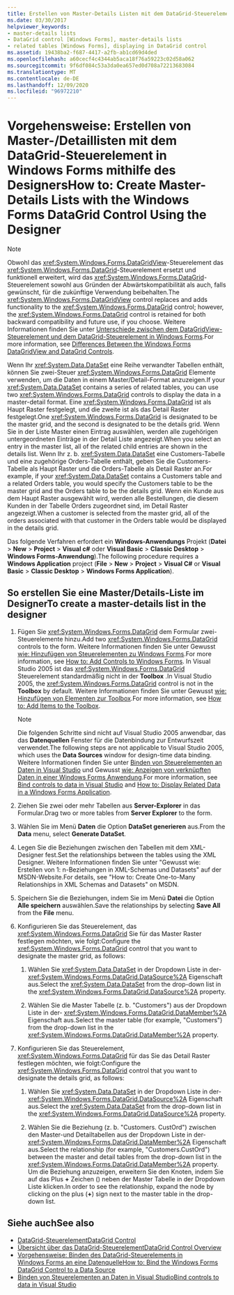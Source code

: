 ```yaml
---
title: Erstellen von Master-Details Listen mit dem DataGrid-Steuerelement mithilfe des Designers
ms.date: 03/30/2017
helpviewer_keywords:
- master-details lists
- DataGrid control [Windows Forms], master-details lists
- related tables [Windows Forms], displaying in DataGrid control
ms.assetid: 19438ba2-f687-4417-a2fb-ab1cd69d4ded
ms.openlocfilehash: a60cecf4c4344ab5aca18f76a59223c02d58a062
ms.sourcegitcommit: 9f6df084c53a3da0ea657ed0d708a72213683084
ms.translationtype: MT
ms.contentlocale: de-DE
ms.lasthandoff: 12/09/2020
ms.locfileid: "96972210"
---
```

# <a name="how-to-create-master-details-lists-with-the-windows-forms-datagrid-control-using-the-designer"></a><span data-ttu-id="929aa-102">Vorgehensweise: Erstellen von Master-/Detaillisten mit dem DataGrid-Steuerelement in Windows Forms mithilfe des Designers</span><span class="sxs-lookup"><span data-stu-id="929aa-102">How to: Create Master-Details Lists with the Windows Forms DataGrid Control Using the Designer</span></span>

> [!NOTE]
> <span data-ttu-id="929aa-103">Obwohl das <xref:System.Windows.Forms.DataGridView>-Steuerelement das <xref:System.Windows.Forms.DataGrid>-Steuerelement ersetzt und funktionell erweitert, wird das <xref:System.Windows.Forms.DataGrid>-Steuerelement sowohl aus Gründen der Abwärtskompatibilität als auch, falls gewünscht, für die zukünftige Verwendung beibehalten.</span><span class="sxs-lookup"><span data-stu-id="929aa-103">The <xref:System.Windows.Forms.DataGridView> control replaces and adds functionality to the <xref:System.Windows.Forms.DataGrid> control; however, the <xref:System.Windows.Forms.DataGrid> control is retained for both backward compatibility and future use, if you choose.</span></span> <span data-ttu-id="929aa-104">Weitere Informationen finden Sie unter [Unterschiede zwischen dem DataGridView-Steuerelement und dem DataGrid-Steuerelement in Windows Forms](differences-between-the-windows-forms-datagridview-and-datagrid-controls.md).</span><span class="sxs-lookup"><span data-stu-id="929aa-104">For more information, see [Differences Between the Windows Forms DataGridView and DataGrid Controls](differences-between-the-windows-forms-datagridview-and-datagrid-controls.md).</span></span>

 <span data-ttu-id="929aa-105">Wenn Ihr <xref:System.Data.DataSet> eine Reihe verwandter Tabellen enthält, können Sie zwei-Steuer <xref:System.Windows.Forms.DataGrid> Elemente verwenden, um die Daten in einem Master/Detail-Format anzuzeigen.</span><span class="sxs-lookup"><span data-stu-id="929aa-105">If your <xref:System.Data.DataSet> contains a series of related tables, you can use two <xref:System.Windows.Forms.DataGrid> controls to display the data in a master-detail format.</span></span> <span data-ttu-id="929aa-106">Eine <xref:System.Windows.Forms.DataGrid> ist als Haupt Raster festgelegt, und die zweite ist als das Detail Raster festgelegt.</span><span class="sxs-lookup"><span data-stu-id="929aa-106">One <xref:System.Windows.Forms.DataGrid> is designated to be the master grid, and the second is designated to be the details grid.</span></span> <span data-ttu-id="929aa-107">Wenn Sie in der Liste Master einen Eintrag auswählen, werden alle zugehörigen untergeordneten Einträge in der Detail Liste angezeigt.</span><span class="sxs-lookup"><span data-stu-id="929aa-107">When you select an entry in the master list, all of the related child entries are shown in the details list.</span></span> <span data-ttu-id="929aa-108">Wenn Ihr z. b. <xref:System.Data.DataSet> eine Customers-Tabelle und eine zugehörige Orders-Tabelle enthält, geben Sie die Customers-Tabelle als Haupt Raster und die Orders-Tabelle als Detail Raster an.</span><span class="sxs-lookup"><span data-stu-id="929aa-108">For example, if your <xref:System.Data.DataSet> contains a Customers table and a related Orders table, you would specify the Customers table to be the master grid and the Orders table to be the details grid.</span></span> <span data-ttu-id="929aa-109">Wenn ein Kunde aus dem Haupt Raster ausgewählt wird, werden alle Bestellungen, die diesem Kunden in der Tabelle Orders zugeordnet sind, im Detail Raster angezeigt.</span><span class="sxs-lookup"><span data-stu-id="929aa-109">When a customer is selected from the master grid, all of the orders associated with that customer in the Orders table would be displayed in the details grid.</span></span>

 <span data-ttu-id="929aa-110">Das folgende Verfahren erfordert ein **Windows-Anwendungs** Projekt (**Datei**  >  **New**  >  **Project**  >  **Visual c#** oder **Visual Basic**  >  **Classic Desktop**  >  **Windows Forms-Anwendung**).</span><span class="sxs-lookup"><span data-stu-id="929aa-110">The following procedure requires a **Windows Application** project (**File** > **New** > **Project** > **Visual C#** or **Visual Basic** > **Classic Desktop** > **Windows Forms Application**).</span></span>

## <a name="to-create-a-master-details-list-in-the-designer"></a><span data-ttu-id="929aa-111">So erstellen Sie eine Master/Details-Liste im Designer</span><span class="sxs-lookup"><span data-stu-id="929aa-111">To create a master-details list in the designer</span></span>

1. <span data-ttu-id="929aa-112">Fügen Sie <xref:System.Windows.Forms.DataGrid> dem Formular zwei-Steuerelemente hinzu.</span><span class="sxs-lookup"><span data-stu-id="929aa-112">Add two <xref:System.Windows.Forms.DataGrid> controls to the form.</span></span> <span data-ttu-id="929aa-113">Weitere Informationen finden Sie unter Gewusst [wie: Hinzufügen von Steuerelementen zu Windows Forms](how-to-add-controls-to-windows-forms.md).</span><span class="sxs-lookup"><span data-stu-id="929aa-113">For more information, see [How to: Add Controls to Windows Forms](how-to-add-controls-to-windows-forms.md).</span></span> <span data-ttu-id="929aa-114">In Visual Studio 2005 ist das <xref:System.Windows.Forms.DataGrid> Steuerelement standardmäßig nicht in der **Toolbox** .</span><span class="sxs-lookup"><span data-stu-id="929aa-114">In Visual Studio 2005, the <xref:System.Windows.Forms.DataGrid> control is not in the **Toolbox** by default.</span></span> <span data-ttu-id="929aa-115">Weitere Informationen finden Sie unter Gewusst [wie: Hinzufügen von Elementen zur Toolbox](/previous-versions/visualstudio/visual-studio-2010/ms165355(v=vs.100)).</span><span class="sxs-lookup"><span data-stu-id="929aa-115">For more information, see [How to: Add Items to the Toolbox](/previous-versions/visualstudio/visual-studio-2010/ms165355(v=vs.100)).</span></span>

    > [!NOTE]
    > <span data-ttu-id="929aa-116">Die folgenden Schritte sind nicht auf Visual Studio 2005 anwendbar, das das **Datenquellen** Fenster für die Datenbindung zur Entwurfszeit verwendet.</span><span class="sxs-lookup"><span data-stu-id="929aa-116">The following steps are not applicable to Visual Studio 2005, which uses the **Data Sources** window for design-time data binding.</span></span> <span data-ttu-id="929aa-117">Weitere Informationen finden Sie unter [Binden von Steuerelementen an Daten in Visual Studio](/visualstudio/data-tools/bind-controls-to-data-in-visual-studio) und Gewusst [wie: Anzeigen von verknüpften Daten in einer Windows Forms Anwendung](/previous-versions/visualstudio/visual-studio-2013/57tx3hhe(v=vs.120)).</span><span class="sxs-lookup"><span data-stu-id="929aa-117">For more information, see [Bind controls to data in Visual Studio](/visualstudio/data-tools/bind-controls-to-data-in-visual-studio) and [How to: Display Related Data in a Windows Forms Application](/previous-versions/visualstudio/visual-studio-2013/57tx3hhe(v=vs.120)).</span></span>

2. <span data-ttu-id="929aa-118">Ziehen Sie zwei oder mehr Tabellen aus **Server-Explorer** in das Formular.</span><span class="sxs-lookup"><span data-stu-id="929aa-118">Drag two or more tables from **Server Explorer** to the form.</span></span>

3. <span data-ttu-id="929aa-119">Wählen Sie im Menü **Daten** die Option **DataSet generieren** aus.</span><span class="sxs-lookup"><span data-stu-id="929aa-119">From the **Data** menu, select **Generate DataSet**.</span></span>

4. <span data-ttu-id="929aa-120">Legen Sie die Beziehungen zwischen den Tabellen mit dem XML-Designer fest.</span><span class="sxs-lookup"><span data-stu-id="929aa-120">Set the relationships between the tables using the XML Designer.</span></span> <span data-ttu-id="929aa-121">Weitere Informationen finden Sie unter "Gewusst wie: Erstellen von 1: n-Beziehungen in XML-Schemas und Datasets" auf der MSDN-Website.</span><span class="sxs-lookup"><span data-stu-id="929aa-121">For details, see "How to: Create One-to-Many Relationships in XML Schemas and Datasets" on MSDN.</span></span>

5. <span data-ttu-id="929aa-122">Speichern Sie die Beziehungen, indem Sie im Menü **Datei** die Option **Alle speichern** auswählen.</span><span class="sxs-lookup"><span data-stu-id="929aa-122">Save the relationships by selecting **Save All** from the **File** menu.</span></span>

6. <span data-ttu-id="929aa-123">Konfigurieren Sie das Steuerelement, das <xref:System.Windows.Forms.DataGrid> Sie für das Master Raster festlegen möchten, wie folgt:</span><span class="sxs-lookup"><span data-stu-id="929aa-123">Configure the <xref:System.Windows.Forms.DataGrid> control that you want to designate the master grid, as follows:</span></span>

    1. <span data-ttu-id="929aa-124">Wählen Sie <xref:System.Data.DataSet> in der Dropdown Liste in der- <xref:System.Windows.Forms.DataGrid.DataSource%2A> Eigenschaft aus.</span><span class="sxs-lookup"><span data-stu-id="929aa-124">Select the <xref:System.Data.DataSet> from the drop-down list in the <xref:System.Windows.Forms.DataGrid.DataSource%2A> property.</span></span>

    2. <span data-ttu-id="929aa-125">Wählen Sie die Master Tabelle (z. b. "Customers") aus der Dropdown Liste in der- <xref:System.Windows.Forms.DataGrid.DataMember%2A> Eigenschaft aus.</span><span class="sxs-lookup"><span data-stu-id="929aa-125">Select the master table (for example, "Customers") from the drop-down list in the <xref:System.Windows.Forms.DataGrid.DataMember%2A> property.</span></span>

7. <span data-ttu-id="929aa-126">Konfigurieren Sie das Steuerelement, <xref:System.Windows.Forms.DataGrid> für das Sie das Detail Raster festlegen möchten, wie folgt:</span><span class="sxs-lookup"><span data-stu-id="929aa-126">Configure the <xref:System.Windows.Forms.DataGrid> control that you want to designate the details grid, as follows:</span></span>

    1. <span data-ttu-id="929aa-127">Wählen Sie <xref:System.Data.DataSet> in der Dropdown Liste in der- <xref:System.Windows.Forms.DataGrid.DataSource%2A> Eigenschaft aus.</span><span class="sxs-lookup"><span data-stu-id="929aa-127">Select the <xref:System.Data.DataSet> from the drop-down list in the <xref:System.Windows.Forms.DataGrid.DataSource%2A> property.</span></span>

    2. <span data-ttu-id="929aa-128">Wählen Sie die Beziehung (z. b. "Customers. CustOrd") zwischen den Master-und Detailtabellen aus der Dropdown Liste in der- <xref:System.Windows.Forms.DataGrid.DataMember%2A> Eigenschaft aus.</span><span class="sxs-lookup"><span data-stu-id="929aa-128">Select the relationship (for example, "Customers.CustOrd") between the master and detail tables from the drop-down list in the <xref:System.Windows.Forms.DataGrid.DataMember%2A> property.</span></span> <span data-ttu-id="929aa-129">Um die Beziehung anzuzeigen, erweitern Sie den Knoten, indem Sie auf das Plus **+** Zeichen () neben der Master Tabelle in der Dropdown Liste klicken.</span><span class="sxs-lookup"><span data-stu-id="929aa-129">In order to see the relationship, expand the node by clicking on the plus (**+**) sign next to the master table in the drop-down list.</span></span>

## <a name="see-also"></a><span data-ttu-id="929aa-130">Siehe auch</span><span class="sxs-lookup"><span data-stu-id="929aa-130">See also</span></span>

- [<span data-ttu-id="929aa-131">DataGrid-Steuerelement</span><span class="sxs-lookup"><span data-stu-id="929aa-131">DataGrid Control</span></span>](datagrid-control-windows-forms.md)
- [<span data-ttu-id="929aa-132">Übersicht über das DataGrid-Steuerelement</span><span class="sxs-lookup"><span data-stu-id="929aa-132">DataGrid Control Overview</span></span>](datagrid-control-overview-windows-forms.md)
- [<span data-ttu-id="929aa-133">Vorgehensweise: Binden des DataGrid-Steuerelements in Windows Forms an eine Datenquelle</span><span class="sxs-lookup"><span data-stu-id="929aa-133">How to: Bind the Windows Forms DataGrid Control to a Data Source</span></span>](how-to-bind-the-windows-forms-datagrid-control-to-a-data-source.md)
- [<span data-ttu-id="929aa-134">Binden von Steuerelementen an Daten in Visual Studio</span><span class="sxs-lookup"><span data-stu-id="929aa-134">Bind controls to data in Visual Studio</span></span>](/visualstudio/data-tools/bind-controls-to-data-in-visual-studio)
